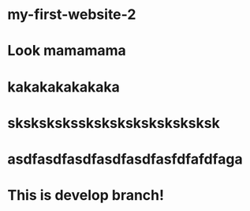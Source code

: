 # my-first-website-2

# Look mamamama

# kakakakakakaka

# skskskskssksksksksksksksksk

# asdfasdfasdfasdfasdfasfdfafdfaga

# This is develop branch!
